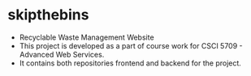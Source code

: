 # skipthebins

* Recyclable Waste Management Website
* This project is developed as a part of course work for CSCI 5709 - Advanced Web Services.
* It contains both repositories frontend and backend for the project.

